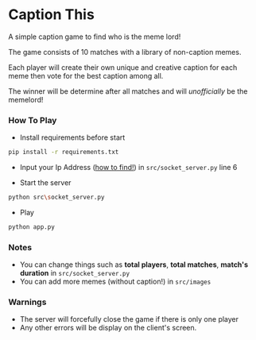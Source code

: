 # Caption This
A simple caption game to find who is the meme lord! 

The game consists of 10 matches with a library of non-caption memes. 

Each player will create their own unique and creative caption for each meme then vote for the best caption among all. 

The winner will be determine after all matches and will *unofficially* be the memelord!

### How To Play
- Install requirements before start
```bash
pip install -r requirements.txt
```
- Input your Ip Address ([how to find!](https://www.posim.com/knowledgebase/finding-ip-address-windows/)) in `src/socket_server.py` line 6

- Start the server
```bash
python src\socket_server.py
```
- Play
```bash
python app.py
```

### Notes
- You can change things such as **total players**, **total matches**, **match's duration** in `src/socket_server.py`
- You can add more memes (without caption!) in `src/images`

### Warnings
- The server will forcefully close the game if there is only one player
- Any other errors will be display on the client's screen. 
